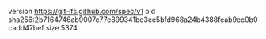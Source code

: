 version https://git-lfs.github.com/spec/v1
oid sha256:2b7164746ab9007c77e899341be3ce5bfd968a24b4388feab9ec0b0cadd47bef
size 5374
